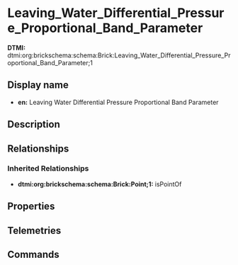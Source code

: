 # Leaving_Water_Differential_Pressure_Proportional_Band_Parameter
**DTMI:** dtmi:org:brickschema:schema:Brick:Leaving_Water_Differential_Pressure_Proportional_Band_Parameter;1
## Display name
- **en:** Leaving Water Differential Pressure Proportional Band Parameter
## Description
## Relationships
### Inherited Relationships
* **dtmi:org:brickschema:schema:Brick:Point;1:** isPointOf
## Properties
## Telemetries
## Commands
